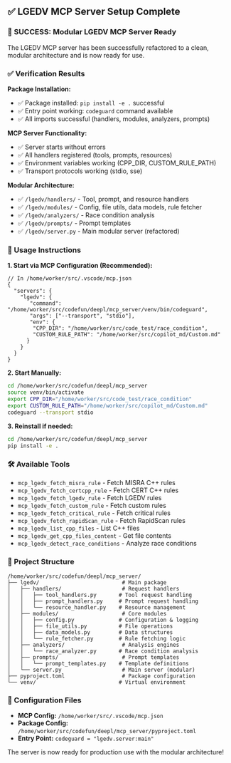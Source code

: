## ✅ LGEDV MCP Server Setup Complete

### 🎉 SUCCESS: Modular LGEDV MCP Server Ready

The LGEDV MCP server has been successfully refactored to a clean, modular architecture and is now ready for use.

### ✅ Verification Results

**Package Installation:**
- ✅ Package installed: `pip install -e .` successful
- ✅ Entry point working: `codeguard` command available
- ✅ All imports successful (handlers, modules, analyzers, prompts)

**MCP Server Functionality:**
- ✅ Server starts without errors
- ✅ All handlers registered (tools, prompts, resources)
- ✅ Environment variables working (CPP_DIR, CUSTOM_RULE_PATH)
- ✅ Transport protocols working (stdio, sse)

**Modular Architecture:**
- ✅ `/lgedv/handlers/` - Tool, prompt, and resource handlers
- ✅ `/lgedv/modules/` - Config, file utils, data models, rule fetcher
- ✅ `/lgedv/analyzers/` - Race condition analysis
- ✅ `/lgedv/prompts/` - Prompt templates
- ✅ `/lgedv/server.py` - Main modular server (refactored)

### 🚀 Usage Instructions

**1. Start via MCP Configuration (Recommended):**
```jsonc
// In /home/worker/src/.vscode/mcp.json
{
  "servers": {
    "lgedv": {
       "command": "/home/worker/src/codefun/deepl/mcp_server/venv/bin/codeguard",
       "args": ["--transport", "stdio"],
       "env": {
        "CPP_DIR": "/home/worker/src/code_test/race_condition",
        "CUSTOM_RULE_PATH": "/home/worker/src/copilot_md/Custom.md" 
      }
    }
  }
}
```

**2. Start Manually:**
```bash
cd /home/worker/src/codefun/deepl/mcp_server
source venv/bin/activate
export CPP_DIR="/home/worker/src/code_test/race_condition"
export CUSTOM_RULE_PATH="/home/worker/src/copilot_md/Custom.md"
codeguard --transport stdio
```

**3. Reinstall if needed:**
```bash
cd /home/worker/src/codefun/deepl/mcp_server
pip install -e .
```

### 🛠️ Available Tools
- `mcp_lgedv_fetch_misra_rule` - Fetch MISRA C++ rules
- `mcp_lgedv_fetch_certcpp_rule` - Fetch CERT C++ rules
- `mcp_lgedv_fetch_lgedv_rule` - Fetch LGEDV rules
- `mcp_lgedv_fetch_custom_rule` - Fetch custom rules
- `mcp_lgedv_fetch_critical_rule` - Fetch critical rules
- `mcp_lgedv_fetch_rapidScan_rule` - Fetch RapidScan rules
- `mcp_lgedv_list_cpp_files` - List C++ files
- `mcp_lgedv_get_cpp_files_content` - Get file contents
- `mcp_lgedv_detect_race_conditions` - Analyze race conditions

### 📁 Project Structure
```
/home/worker/src/codefun/deepl/mcp_server/
├── lgedv/                          # Main package
│   ├── handlers/                   # Request handlers
│   │   ├── tool_handlers.py       # Tool request handling
│   │   ├── prompt_handlers.py     # Prompt request handling
│   │   └── resource_handler.py    # Resource management
│   ├── modules/                    # Core modules
│   │   ├── config.py              # Configuration & logging
│   │   ├── file_utils.py          # File operations
│   │   ├── data_models.py         # Data structures
│   │   └── rule_fetcher.py        # Rule fetching logic
│   ├── analyzers/                  # Analysis engines
│   │   └── race_analyzer.py       # Race condition analysis
│   ├── prompts/                    # Prompt templates
│   │   └── prompt_templates.py    # Template definitions
│   └── server.py                   # Main server (modular)
├── pyproject.toml                  # Package configuration
└── venv/                          # Virtual environment
```

### 🔧 Configuration Files
- **MCP Config:** `/home/worker/src/.vscode/mcp.json`
- **Package Config:** `/home/worker/src/codefun/deepl/mcp_server/pyproject.toml`
- **Entry Point:** `codeguard = "lgedv.server:main"`

The server is now ready for production use with the modular architecture!
